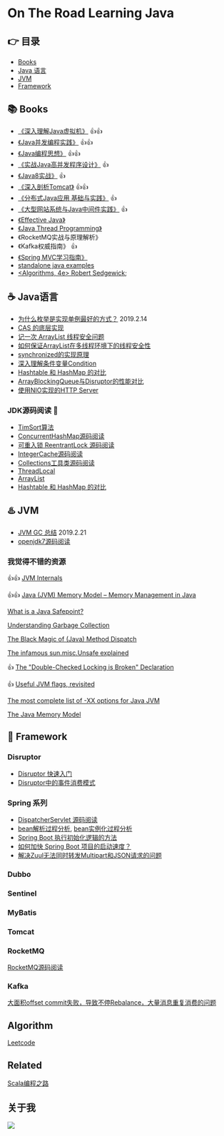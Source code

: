 
# On The Road Learning Java


## :point_right: 目录

* [Books](#books-books)
* [Java 语言](#coffee-java语言)
* [JVM](#hotsprings-jvm)
* [Framework](#purple_heart-framework)

## :books: Books

* [《深入理解Java虚拟机》](src/jvm/) :+1::+1:
* [《Java并发编程实践》](https://github.com/vonzhou/JavaConcurrencyInPractice) :+1::+1:
* [《Java编程思想》](https://github.com/vonzhou/Thinking-In-Java) :+1::+1:
* [《实战Java高并发程序设计》](src/PracticeJavaHighConcurrency) :+1:
* [《Java8实战》](https://github.com/vonzhou/Java8InAction) :+1:
* [《深入剖析Tomcat》](https://github.com/vonzhou/HowTomcatWorks) :+1::+1:
* [《分布式Java应用 基础与实践》](src/readingbook/分布式Java应用.md) :+1:
* [《大型网站系统与Java中间件实践》](src/readingbook/大型网站系统与Java中间件实践.md) :+1:
* [《Effective Java》](src/effectivejava/)
* [《Java Thread Programming》](src/javathreadprogramming)
* 《RocketMQ实战与原理解析》
* 《Kafka权威指南》 :+1:
* [《Spring MVC学习指南》](https://github.com/vonzhou/SpringMVCTutorial)
* [standalone java examples](https://github.com/vonzhou/java-examples)
* [<Algorithms, 4e> Robert Sedgewick](http://algs4.cs.princeton.edu/home/);

## :coffee: Java语言

* [为什么枚举是实现单例最好的方式？](https://github.com/vonzhou/learning-java/blob/master/src/lang/enumsingleton/Enum.md)  2019.2.14
* [CAS 的底层实现](https://github.com/vonzhou/learning-java/tree/master/src/concurrent/cas)
* [记一次 ArrayList 线程安全问题](https://github.com/vonzhou/learning-java/blob/master/src/collection/arraylistthreadsafe/README.md)
* [如何保证ArrayList在多线程环境下的线程安全性](https://github.com/vonzhou/learning-java/tree/master/src/collection/arraylistthreadsafe2)
* [synchronized的实现原理](TODO)
* [深入理解条件变量Condition](src/concurrent/深入理解条件变量Condition.md)
* [Hashtable 和 HashMap 的对比](src/collection/HashtableVsHashMap.md)
* [ArrayBlockingQueue与Disruptor的性能对比](https://github.com/vonzhou/learning-java/blob/master/src/framework/disruptor/threadpoolvsdisruptor/README.md)
* [使用NIO实现的HTTP Server](https://github.com/vonzhou/java-nio-server)


### JDK源码阅读 :rose:

* [TimSort算法](src/collection/TimSort源码分析.md)
* [ConcurrentHashMap源码阅读](src/collection/ConcurrentHashMap.md)
* [可重入锁 ReentrantLock 源码阅读](src/concurrent/ReentrantLock.md)
* [IntegerCache源码阅读](src/lang/IntegerCache.md)
* [Collections工具类源码阅读](src/collection/Collections.md)
* [ThreadLocal](src/lang/ThreadLocal.md)
* [ArrayList](src/collection/ArrayList.md)
* [Hashtable 和 HashMap 的对比](https://github.com/vonzhou/learning-java/blob/master/src/collection/HashtableVsHashMap.md)


## :hotsprings: JVM

* [JVM GC 总结](https://github.com/vonzhou/learning-java/blob/master/src/javavirtualmachine/gc/GC.md) 2019.2.21
* [openjdk7源码阅读](https://github.com/vonzhou/openjdk7-note)

### 我觉得不错的资源

:+1::+1: [JVM Internals](http://blog.jamesdbloom.com/JVMInternals.html)

:+1::+1: [Java (JVM) Memory Model – Memory Management in Java](https://www.journaldev.com/2856/java-jvm-memory-model-memory-management-in-java)

[What is a Java Safepoint?](http://chriskirk.blogspot.com/2013/09/what-is-java-safepoint.html)

[Understanding Garbage Collection](https://www.slideshare.net/dougqh/understanding-garbage-collection)

[The Black Magic of (Java) Method Dispatch](https://shipilev.net/blog/2015/black-magic-method-dispatch/)

[The infamous sun.misc.Unsafe explained](http://mydailyjava.blogspot.com/2013/12/the-infamous-sunmiscunsafe-explained.html)

:+1: [The "Double-Checked Locking is Broken" Declaration](http://www.cs.umd.edu/~pugh/java/memoryModel/DoubleCheckedLocking.htmld)

:+1: [Useful JVM flags, revisited](http://www.javamonamour.org/2015/09/useful-jvm-flags-revisited.html)

[The most complete list of -XX options for Java JVM](http://stas-blogspot.blogspot.com/2011/07/most-complete-list-of-xx-options-for.html)

[The Java Memory Model](http://www.cs.umd.edu/~pugh/java/memoryModel/)


## :purple_heart: Framework

### Disruptor

* [Disruptor 快速入门](https://github.com/vonzhou/learning-java/blob/master/src/framework/disruptor/DisruptorHello.md)
* [Disruptor中的事件消费模式](https://github.com/vonzhou/learning-java/blob/master/src/framework/disruptor/README.md)


### Spring 系列

* [DispatcherServlet 源码阅读](https://github.com/vonzhou/learning-spring/blob/master/sourcereading/DispatcherServlet.md)
* [bean解析过程分析](https://github.com/vonzhou/learning-spring/blob/master/sourcereading/bean%E8%A7%A3%E6%9E%90%E5%88%9D%E4%BD%93%E9%AA%8C.md), [bean实例化过程分析](https://github.com/vonzhou/learning-spring/blob/master/sourcereading/bean%E5%AE%9E%E4%BE%8B%E5%8C%96%E6%B5%85%E6%9E%90.md)
* [Spring Boot 执行初始化逻辑的方法](http://vonzhou.com/spring-boot-init-methods.html)
* [如何加快 Spring Boot 项目的启动速度？](http://vonzhou.com/spring-boot-speedup.html)
* [解决Zuul无法同时转发Multipart和JSON请求的问题](http://vonzhou.com/zuul-forward-multipart-and-json.html)


### Dubbo

### Sentinel

### MyBatis

### Tomcat

### RocketMQ

[RocketMQ源码阅读](https://github.com/vonzhou/rocketmq)

### Kafka

[大面积offset commit失败，导致不停Rebalance，大量消息重复消费的问题](src/framework/kafka/rebalancejitter/README.md)

## Algorithm

[Leetcode](src/oj/leetcode)


## Related

[Scala编程之路](https://github.com/vonzhou/learning-scala)


## 关于我

![](https://github.com/vonzhou/Blog/blob/master/content/images/Wechat.jpeg)
